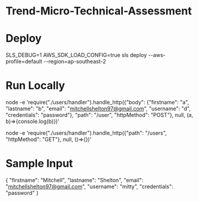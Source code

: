 # Trend-Micro-Technical-Assessment


# Deploy

SLS_DEBUG=1 AWS_SDK_LOAD_CONFIG=true sls deploy --aws-profile=default --region=ap-southeast-2

# Run Locally

node -e 'require("./users/handler").handle_http({"body": {"firstname": "a", "lastname": "b", "email": "mitchellshelton97@gmail.com", "username": "d", "credentials": "password"}, "path": "/user", "httpMethod": "POST"}, null, (a, b)=>{console.log(b)})'

node -e 'require("./users/handler").handle_http({"path": "/users", "httpMethod": "GET"}, null, ()=>{})'

# Sample Input

{
    "firstname": "Mitchell",
    "lastname": "Shelton",
    "email": "mitchellshelton97@gmail.com",
    "username": "mitty",
    "credentials": "password"
}